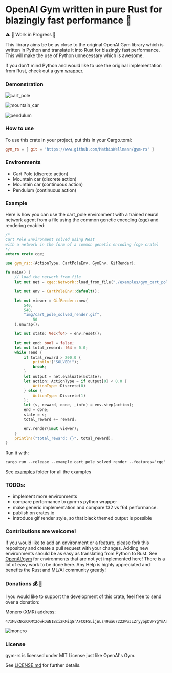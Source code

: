 # OpenAI Gym written in pure Rust for blazingly fast performance :rocket:

:warning: :construction: Work in Progress :construction:

This library aims be be as close to the original OpenAI Gym library which is written in Python
and translate it into Rust for blazingly fast performance.
This will make the use of Python unnecessary which is awesome.

If you don't mind Python and would like to use the original implementation from Rust,
 check out a gym [wrapper](https://github.com/MrRobb/gym-rs).

### Demonstration
![cart_pole](img/cart_pole_solved_render.gif)

![mountain_car](img/mountain_car_render.gif)

![pendulum](img/pendulum_render.gif)

### How to use
To use this crate in your project, put this in your Cargo.toml:

```toml
gym_rs = { git = "https://www.github.com/MathisWellmann/gym-rs" }
```

### Environments
- Cart Pole (discrete action)
- Mountain car (discrete action)
- Mountain car (continuous action)
- Pendulum (continuous action)

### Example
Here is how you can use the cart_pole environment with a trained neural network agent from a file 
using the common genetic encoding ([cge](https://www.github.com/MathisWellmann/cge))  and rendering enabled:
```rust
/*
Cart Pole Environment solved using Neat
with a network in the form of a common genetic encoding (cge crate)
*/
extern crate cge;

use gym_rs::{ActionType, CartPoleEnv, GymEnv, GifRender};

fn main() {
    // load the network from file
    let mut net = cge::Network::load_from_file("./examples/gym_cart_pole_champion.cge").unwrap();

    let mut env = CartPoleEnv::default();

    let mut viewer = GifRender::new(
        540,
        540,
        "img/cart_pole_solved_render.gif",
            50
    ).unwrap();

    let mut state: Vec<f64> = env.reset();

    let mut end: bool = false;
    let mut total_reward: f64 = 0.0;
    while !end {
        if total_reward > 200.0 {
            println!("SOLVED!");
            break;
        }
        let output = net.evaluate(&state);
        let action: ActionType = if output[0] < 0.0 {
            ActionType::Discrete(0)
        } else {
            ActionType::Discrete(1)
        };
        let (s, reward, done, _info) = env.step(action);
        end = done;
        state = s;
        total_reward += reward;

        env.render(&mut viewer);
    }
    println!("total_reward: {}", total_reward);
}
```

Run it with:
```
cargo run --release --example cart_pole_solved_render --features="cge"
```

See [examples](https://github.com/MathisWellmann/gym-rs/tree/master/examples) folder for all the examples

### TODOs:
- implement more environments
- compare performance to gym-rs python wrapper
- make generic implementation and compare f32 vs f64 performance.
- publish on crates.io
- introduce gif render style, so that black themed output is possible

### Contributions are welcome!
If you would like to add an environment or a feature, please fork this repository and create a pull request 
with your changes. Adding new environments should be as easy as translating from Python to Rust. See 
[OpenAI/gym](https://github.com/openai/gym)
for environments that are not yet implemented here! There is a lot of easy work to be done here.
Any Help is highly appreciated and benefits the Rust and ML/AI community greatly!

### Donations :moneybag: :money_with_wings:
I you would like to support the development of this crate, feel free to send over a donation:

Monero (XMR) address:
```plain
47xMvxNKsCKMt2owkDuN1Bci2KMiqGrAFCQFSLijWLs49ua67222Wu3LZryyopDVPYgYmAnYkSZSz9ZW2buaDwdyKTWGwwb
```

![monero](img/monero_donations_qrcode.png)

### License
gym-rs is licensed under MIT License just like OpenAI's Gym.

See [LICENSE.md](https://github.com/MathisWellmann/gym-rs/blob/master/LICENSE.md) for further details.
